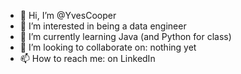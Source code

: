 - 👋 Hi, I’m @YvesCooper
- 👀 I’m interested in being a data engineer
- 🌱 I’m currently learning Java (and Python for class)
- 💞️ I’m looking to collaborate on: nothing yet
- 📫 How to reach me: on LinkedIn

<!---
YvesCooper/YvesCooper is a ✨ special ✨ repository because its `README.md` (this file) appears on your GitHub profile.
You can click the Preview link to take a look at your changes.
--->
